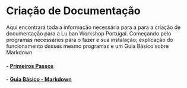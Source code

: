 # Criação de Documentação

Aqui encontrará toda a informação necessária para a para a criação de documentação para a Lu ban Workshop Portugal. Começando pelo programas necessários para o fazer e sua instalação; explicação do funcionamento desses mesmo programas e um Guia Básico sobre Markdown.

#### - [Primeiros Passos](./howtodo/criacao_de_documentacao/primeiros_passos.md)

#### - [Guia Básico - Markdown](./howtodo/criacao_de_documentacao/guia_basico.md)

##  ⠀ 
  ⠀ 

###  ⠀ 
  ⠀ 


